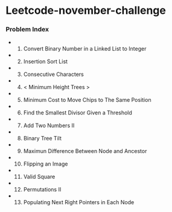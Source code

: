 # Leetcode-november-challenge

### Problem Index

* 01) Convert Binary Number in a Linked List to Integer
* 02) Insertion Sort List
* 03) Consecutive Characters
* 04) < Minimum Height Trees >
* 05) Minimum Cost to Move Chips to The Same Position
* 06) Find the Smallest Divisor Given a Threshold
* 07) Add Two Numbers II
* 08) Binary Tree Tilt
* 09) Maximun Difference Between Node and Ancestor
* 10) Flipping an Image
* 11) Valid Square
* 12) Permutations II
* 13) Populating Next Right Pointers in Each Node
